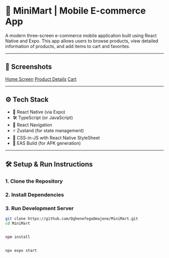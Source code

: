 # 🛒 MiniMart | Mobile E-commerce App

A modern three-screen e-commerce mobile application built using React Native and Expo. This app allows users to browse products, view detailed information of products, and add items to cart and favorites.

---

## 📱 Screenshots

[Home Screen](./screenshots/home.png) 
[Product Details](./screenshots/product-details.png)
[Cart](./screenshots/cart.png) 

---

## ⚙️ Tech Stack

- 📱 React Native (via Expo)
- 🛠️ TypeScript (or JavaScript)
- 🧭 React Navigation
- ⚡ Zustand (for state management)
- 🧱 CSS-in-JS with React Native StyleSheet
- 🚀 EAS Build (for APK generation)

---

## 🛠 Setup & Run Instructions

### 1. Clone the Repository

### 2. Install Dependencies

### 3. Run Development Server

```bash
git clone https://github.com/OghenefegaOmajene/MiniMart.git
cd MiniMart


npm install


npx expo start

